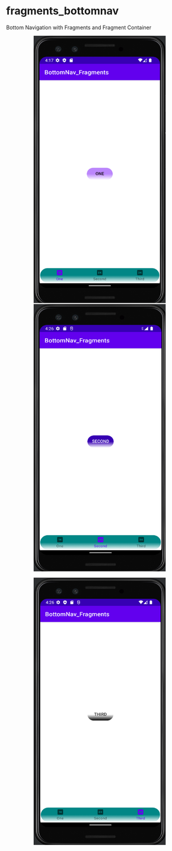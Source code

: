 # fragments_bottomnav

Bottom Navigation with Fragments and Fragment Container

<p align="center">
<img src="bottom_nav_1.png" width=356 height=719>
<img src="bottom_nav_2.png" width=356 height=719>
</p>
<p align="center">
<img src="bottom_nav_3.png" width=356 height=719>
</p>

